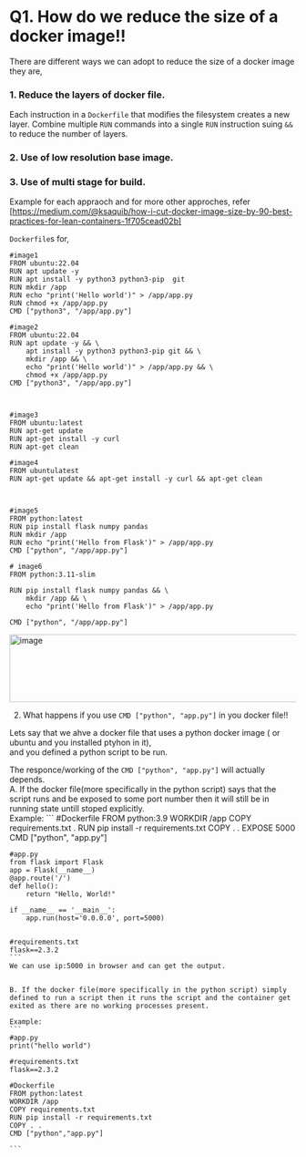 # Q1. How do we reduce the size of a docker image!!
There are different ways we can adopt to reduce the size of a docker image they are,   
### 1. Reduce the layers of docker file.
Each instruction in a `Dockerfile`  that modifies the filesystem creates a new layer. Combine multiple `RUN` commands into a single `RUN` instruction suing `&&` to reduce the number of layers.
### 2. Use of low resolution base image.
### 3. Use of multi stage for build.

Example for each appraoch and for more other approches, refer [https://medium.com/@ksaquib/how-i-cut-docker-image-size-by-90-best-practices-for-lean-containers-1f705cead02b]

  
`Dockerfile`s for,    

```
#image1
FROM ubuntu:22.04
RUN apt update -y
RUN apt install -y python3 python3-pip  git
RUN mkdir /app
RUN echo "print('Hello world')" > /app/app.py
RUN chmod +x /app/app.py
CMD ["python3", "/app/app.py"]

#image2
FROM ubuntu:22.04
RUN apt update -y && \
    apt install -y python3 python3-pip git && \
    mkdir /app && \
    echo "print('Hello world')" > /app/app.py && \
    chmod +x /app/app.py
CMD ["python3", "/app/app.py"]



#image3
FROM ubuntu:latest
RUN apt-get update
RUN apt-get install -y curl
RUN apt-get clean

#image4
FROM ubuntulatest 
RUN apt-get update && apt-get install -y curl && apt-get clean



#image5
FROM python:latest
RUN pip install flask numpy pandas
RUN mkdir /app
RUN echo "print('Hello from Flask')" > /app/app.py
CMD ["python", "/app/app.py"]

# image6
FROM python:3.11-slim

RUN pip install flask numpy pandas && \
    mkdir /app && \
    echo "print('Hello from Flask')" > /app/app.py

CMD ["python", "/app/app.py"]
```

 <img width="579" height="119" alt="image" src="https://github.com/user-attachments/assets/3b78b79b-5bf1-4a3e-8bf5-483ef9ca3e02" />  



2. What happens if you use `CMD ["python", "app.py"]` in you docker file!!

Lets say that we ahve a docker file that uses a python docker image ( or ubuntu and you installed ptyhon in it),  
and you defined a python script to be run. 

The responce/working of the `CMD ["python", "app.py"]` will actually depends.  
    A. If the docker file(more specifically in the python script) says that the script runs and be exposed to some port number then it will still be in running state untill stoped explicitly.  
    Example:
    ```
    #Dockerfile
    FROM python:3.9
    WORKDIR /app
    COPY requirements.txt .
    RUN pip install -r requirements.txt
    COPY . .
    EXPOSE 5000
    CMD ["python", "app.py"]


    #app.py
    from flask import Flask
    app = Flask(__name__)
    @app.route('/')
    def hello():
        return "Hello, World!"

    if __name__ == '__main__':
        app.run(host='0.0.0.0', port=5000)


    #requirements.txt
    flask==2.3.2
    ```
    We can use ip:5000 in browser and can get the output.

    
    B. If the docker file(more specifically in the python script) simply defined to run a script then it runs the script and the container get exited as there are no working processes present.

    Example:
    ```
    #app.py
    print("hello world")

    #requirements.txt 
    flask==2.3.2

    #Dockerfile
    FROM python:latest
    WORKDIR /app
    COPY requirements.txt
    RUN pip install -r requirements.txt
    COPY . . 
    CMD ["python","app.py"]

    ```
